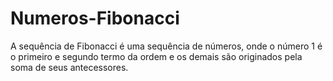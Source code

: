 # Numeros-Fibonacci
A sequência de Fibonacci é uma sequência de números, onde o número 1 é o primeiro e segundo termo da ordem e os demais são originados pela soma de seus antecessores.
